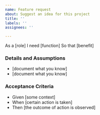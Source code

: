 ```yaml
---
name: Feature request
about: Suggest an idea for this project
title: ''
labels: ''
assignees: ''

---
```


As a [role]
I need [function]
So that [benefit]  

### Details and Assumptions
- [document what you know]
- [document what you know]

### Acceptance Criteria
- Given [some context]
- When [certain action is taken]
- Then [the outcome of action is observed]

